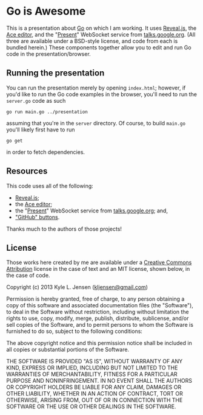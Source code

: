 Go is Awesome
=============

This is a presentation about [Go](http://golang.org) on which
I am working.  It uses [Reveal.js](http://lab.hakim.se/reveal-js/),
the [Ace editor](http://ajaxorg.github.io/ace/),
and the "[Present](https://code.google.com/p/go/source/browse/?repo=talks#hg%2Fpresent)" WebSocket service
from [talks.google.org](http://talks.golang.org/).  (All three are 
available under a BSD-style license, and code from each is 
bundled herein.)  These components together allow you
to edit and run Go code in the presentation/browser.

## Running the presentation

You can run the presentation merely by opening `index.html`; however,
if you'd like to run the Go code examples in the browser, you'll need
to run the `server.go` code as such

	go run main.go ../presentation

assuming that you're in the `server` directory.  Of course, to build
`main.go` you'll likely first have to run

	go get

in order to fetch dependencies.

## Resources

This code uses all of the following:

* [Reveal.js](http://lab.hakim.se/reveal-js/);
* the [Ace editor](http://ajaxorg.github.io/ace/);
* the "[Present](https://code.google.com/p/go/source/browse/?repo=talks#hg%2Fpresent)" WebSocket service from [talks.google.org](http://talks.golang.org/); and,
* ["GitHub" buttons](https://github.com/michenriksen/css3buttons).

Thanks much to the authors of those projects!

## License

Those works here created by me
are available under a
[Creative Commons Attribution](http://creativecommons.org/licenses/by/3.0/)
license in the case of text and an MIT license, shown below, in the
case of code.

Copyright (c) 2013 Kyle L. Jensen (kljensen@gmail.com)

Permission is hereby granted, free of charge, to any person obtaining
a copy of this software and associated documentation files (the
"Software"), to deal in the Software without restriction, including
without limitation the rights to use, copy, modify, merge, publish,
distribute, sublicense, and/or sell copies of the Software, and to
permit persons to whom the Software is furnished to do so, subject to
the following conditions:

The above copyright notice and this permission notice shall be
included in all copies or substantial portions of the Software.

THE SOFTWARE IS PROVIDED "AS IS", WITHOUT WARRANTY OF ANY KIND,
EXPRESS OR IMPLIED, INCLUDING BUT NOT LIMITED TO THE WARRANTIES OF
MERCHANTABILITY, FITNESS FOR A PARTICULAR PURPOSE AND NONINFRINGEMENT.
IN NO EVENT SHALL THE AUTHORS OR COPYRIGHT HOLDERS BE LIABLE FOR ANY
CLAIM, DAMAGES OR OTHER LIABILITY, WHETHER IN AN ACTION OF CONTRACT,
TORT OR OTHERWISE, ARISING FROM, OUT OF OR IN CONNECTION WITH THE
SOFTWARE OR THE USE OR OTHER DEALINGS IN THE SOFTWARE.